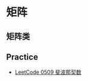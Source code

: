 # 矩阵

## 矩阵类

## Practice

- [LeetCode 0509 斐波那契数](https://leetcode-cn.com/problems/fibonacci-number/)
